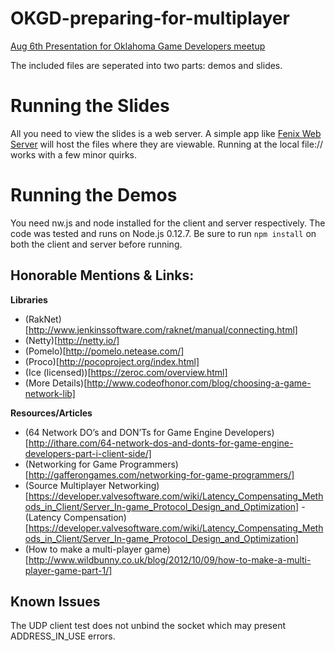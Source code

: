 # OKGD-preparing-for-multiplayer
[Aug 6th Presentation for Oklahoma Game Developers meetup](http://www.meetup.com/Oklahoma-Game-Developers/events/224288063/)

The included files are seperated into two parts: demos and slides.


Running the Slides
==================
All you need to view the slides is a web server. A simple app like [Fenix Web Server](http://fenixwebserver.com/) will host the files where they are viewable. Running at the local file:// works with a few minor quirks.

Running the Demos
=================
You need nw.js and node installed for the client and server respectively. The code was tested and runs on Node.js 0.12.7. Be sure to run `npm install` on both the client and server before running.

Honorable Mentions & Links:
--------------------------

**Libraries**
- (RakNet)[http://www.jenkinssoftware.com/raknet/manual/connecting.html]
- (Netty)[http://netty.io/]
- (Pomelo)[http://pomelo.netease.com/]
- (Proco)[http://pocoproject.org/index.html]
- (Ice (licensed))[https://zeroc.com/overview.html]
- (More Details)[http://www.codeofhonor.com/blog/choosing-a-game-network-lib]

**Resources/Articles**

- (64 Network DO’s and DON’Ts for Game Engine Developers)[http://ithare.com/64-network-dos-and-donts-for-game-engine-developers-part-i-client-side/]
- (Networking for Game Programmers)[http://gafferongames.com/networking-for-game-programmers/]
- (Source Multiplayer Networking)[https://developer.valvesoftware.com/wiki/Latency_Compensating_Methods_in_Client/Server_In-game_Protocol_Design_and_Optimization]
-(Latency Compensation)[https://developer.valvesoftware.com/wiki/Latency_Compensating_Methods_in_Client/Server_In-game_Protocol_Design_and_Optimization]
- (How to make a multi-player game)[http://www.wildbunny.co.uk/blog/2012/10/09/how-to-make-a-multi-player-game-part-1/]

Known Issues
------------
The UDP client test does not unbind the socket which may present ADDRESS_IN_USE errors.
